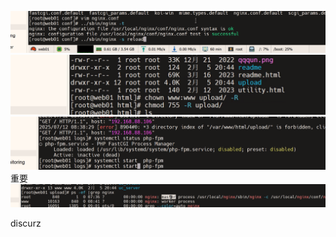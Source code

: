 ![image.png](https://raw.githubusercontent.com/youtubhexo/obsition-images-zhangwangyan/main/20250712083725.png)
![image.png](https://raw.githubusercontent.com/youtubhexo/obsition-images-zhangwangyan/main/20250712083846.png)
![image.png](https://raw.githubusercontent.com/youtubhexo/obsition-images-zhangwangyan/main/20250712083923.png)
重要
![image.png](https://raw.githubusercontent.com/youtubhexo/obsition-images-zhangwangyan/main/20250712090125.png)


discurz